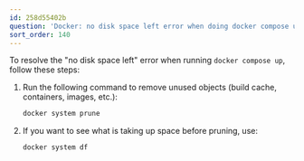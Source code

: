 ```yaml
---
id: 258d55402b
question: 'Docker: no disk space left error when doing docker compose up'
sort_order: 140
---
```


To resolve the "no disk space left" error when running `docker compose up`, follow these steps:

1. Run the following command to remove unused objects (build cache, containers, images, etc.):
   
   ```bash
   docker system prune
   ```

2. If you want to see what is taking up space before pruning, use:
   
   ```bash
   docker system df
   ```